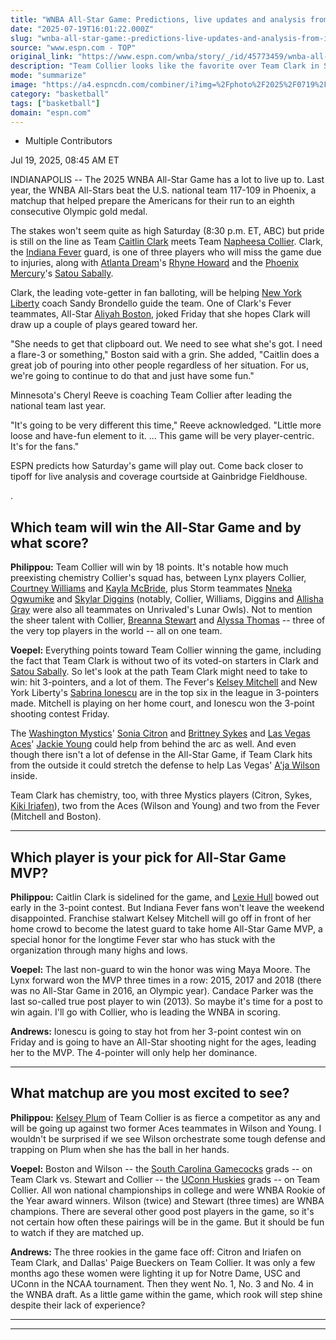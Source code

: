 ```yaml
---
title: "WNBA All-Star Game: Predictions, live updates and analysis from Indianapolis"
date: "2025-07-19T16:01:22.000Z"
slug: "wnba-all-star-game:-predictions-live-updates-and-analysis-from-indianapolis"
source: "www.espn.com - TOP"
original_link: "https://www.espn.com/wnba/story/_/id/45773459/wnba-all-star-game-2025-predictions-live-updates-results-takeaways-analysis"
description: "Team Collier looks like the favorite over Team Clark in Saturday's WNBA All-Star Game. What are the must-see matchups?"
mode: "summarize"
image: "https://a4.espncdn.com/combiner/i?img=%2Fphoto%2F2025%2F0719%2Fr1520866_1296x729_16%2D9.jpg"
category: "basketball"
tags: ["basketball"]
domain: "espn.com"
---
```

<div id="readability-page-1" class="page"><div><div><ul><li><p>Multiple Contributors</p></li></ul><p><span>Jul 19, 2025, 08:45 AM ET</span></p></div><p>INDIANAPOLIS -- The 2025 WNBA All-Star Game has a lot to live up to. Last year, the WNBA All-Stars beat the U.S. national team 117-109 in Phoenix, a matchup that helped prepare the Americans for their run to an eighth consecutive Olympic gold medal.</p><p>The stakes won't seem quite as high Saturday (8:30 p.m. ET, ABC) but pride is still on the line as Team <a data-player-guid="5ec40e1c-3104-322e-b80f-f358ea26aad4" href="https://www.espn.com/wnba/player/_/id/4433403/caitlin-clark">Caitlin Clark</a> meets Team <a data-player-guid="3050c42f-4845-9e46-c003-1b0adb4c5e14" href="https://www.espn.com/wnba/player/_/id/3917450/napheesa-collier">Napheesa Collier</a>. Clark, the <a data-clubhouse-guid="bfef1bdd-c2d1-310d-dd9f-645b90575da9" href="https://www.espn.com/wnba/team/_/name/ind/indiana-fever">Indiana Fever</a> guard, is one of three players who will miss the game due to injuries, along with <a data-clubhouse-guid="bceea196-4263-d338-17a7-9ae40f3aed3f" href="https://www.espn.com/wnba/team/_/name/atl/atlanta-dream">Atlanta Dream</a>'s <a data-player-guid="940914f8-5293-4fb8-0f4c-7c5436f2c5bd" href="https://www.espn.com/wnba/player/_/id/4398674/rhyne-howard">Rhyne Howard</a> and the <a data-clubhouse-guid="514d18a9-00a8-d52b-dda2-37d707f19bd0" href="https://www.espn.com/wnba/team/_/name/phx/phoenix-mercury">Phoenix Mercury</a>'s <a data-player-guid="d4c403bb-a2c8-ed6b-aeaa-c290d8afea9b" href="https://www.espn.com/wnba/player/_/id/4281929/satou-sabally">Satou Sabally</a>.</p><p>Clark, the leading vote-getter in fan balloting, will be helping <a data-clubhouse-guid="ad8ccde6-59b3-fbe6-2faf-a835fa224ca1" href="https://www.espn.com/wnba/team/_/name/ny/new-york-liberty">New York Liberty</a> coach Sandy Brondello guide the team. One of Clark's Fever teammates, All-Star <a data-player-guid="bcc663d0-9e0f-34d5-8298-d1922f84e7d2" href="https://www.espn.com/wnba/player/_/id/4432831/aliyah-boston">Aliyah Boston</a>, joked Friday that she hopes Clark will draw up a couple of plays geared toward her.</p><p>"She needs to get that clipboard out. We need to see what she's got. I need a flare-3 or something," Boston said with a grin. She added, "Caitlin does a great job of pouring into other people regardless of her situation. For us, we're going to continue to do that and just have some fun."</p><p>Minnesota's Cheryl Reeve is coaching Team Collier after leading the national team last year.</p><p>"It's going to be very different this time," Reeve acknowledged. "Little more loose and have-fun element to it. ... This game will be very player-centric. It's for the fans."</p><p>ESPN predicts how Saturday's game will play out. Come back closer to tipoff for live analysis and coverage courtside at Gainbridge Fieldhouse.</p><p>.</p><h2>Which team will win the All-Star Game and by what score?</h2><p><strong>Philippou:</strong> Team Collier will win by 18 points. It's notable how much preexisting chemistry Collier's squad has, between Lynx players Collier, <a data-player-guid="af31f6fd-c336-4832-e8bc-60604765de83" href="https://www.espn.com/wnba/player/_/id/2987891/courtney-williams">Courtney Williams</a> and <a data-player-guid="d1fad434-2410-9267-1759-f76f7d43929f" href="https://www.espn.com/wnba/player/_/id/2529205/kayla-mcbride">Kayla McBride</a>, plus Storm teammates <a data-player-guid="759b52cb-27bf-059a-9407-ea76a87edb14" href="https://www.espn.com/wnba/player/_/id/1068/nneka-ogwumike">Nneka Ogwumike</a> and <a data-player-guid="535bcd09-56fd-8fc0-4442-a28d787609e0" href="https://www.espn.com/wnba/player/_/id/2491205/skylar-diggins">Skylar Diggins</a> (notably, Collier, Williams, Diggins and <a data-player-guid="42ac782c-1f52-80e6-59ee-eebe51e6c1ec" href="https://www.espn.com/wnba/player/_/id/3058901/allisha-gray">Allisha Gray</a> were also all teammates on Unrivaled's Lunar Owls). Not to mention the sheer talent with Collier, <a href="https://www.espn.com/wnba/player/_/id/2998928/breanna-stewart">Breanna Stewart</a> and <a href="https://www.espn.com/wnba/player/_/id/2529140/alyssa-thomas">Alyssa Thomas</a> -- three of the very top players in the world -- all on one team.</p><p><strong>Voepel:</strong> Everything points toward Team Collier winning the game, including the fact that Team Clark is without two of its voted-on starters in Clark and <a href="https://www.espn.com/wnba/player/_/id/4281929/satou-sabally">Satou Sabally</a>. So let's look at the path Team Clark might need to take to win: hit 3-pointers, and a lot of them. The Fever's <a data-player-guid="65441aab-bd32-abef-f1f9-6a95b381c955" href="https://www.espn.com/wnba/player/_/id/3142191/kelsey-mitchell">Kelsey Mitchell</a> and New York Liberty's <a data-player-guid="3b205f4b-7b5d-0115-3a92-f8f35ff473ed" href="https://www.espn.com/wnba/player/_/id/4066533/sabrina-ionescu">Sabrina Ionescu</a> are in the top six in the league in 3-pointers made. Mitchell is playing on her home court, and Ionescu won the 3-point shooting contest Friday.</p><p>The <a data-clubhouse-guid="39c302ad-d5df-e0d0-33e8-1cffebc5bc75" href="https://www.espn.com/wnba/team/_/name/wsh/washington-mystics">Washington Mystics</a>' <a data-player-guid="40260700-49ec-36b3-8b20-339722b76b02" href="https://www.espn.com/wnba/player/_/id/4433524/sonia-citron">Sonia Citron</a> and <a data-player-guid="b8564ef4-7521-235a-57d1-0262eb11d1fb" href="https://www.espn.com/wnba/player/_/id/2988756/brittney-sykes">Brittney Sykes</a> and <a data-clubhouse-guid="c97eb968-6e82-9785-a302-0bb1a1c1d064" href="https://www.espn.com/wnba/team/_/name/lv/las-vegas-aces">Las Vegas Aces</a>' <a data-player-guid="549665e1-73d4-f906-4670-03961ea95464" href="https://www.espn.com/wnba/player/_/id/4065870/jackie-young">Jackie Young</a> could help from behind the arc as well. And even though there isn't a lot of defense in the All-Star Game, if Team Clark hits from the outside it could stretch the defense to help Las Vegas' <a data-player-guid="9d049a87-30bf-a718-0206-b47ef02f57df" href="https://www.espn.com/wnba/player/_/id/3149391/aja-wilson">A'ja Wilson</a> inside.</p><p>Team Clark has chemistry, too, with three Mystics players (Citron, Sykes, <a data-player-guid="8c14caa5-a9c7-3508-aca8-567930a6d9b7" href="https://www.espn.com/wnba/player/_/id/4898384/kiki-iriafen">Kiki Iriafen</a>), two from the Aces (Wilson and Young) and two from the Fever (Mitchell and Boston).</p><hr><h2>Which player is your pick for All-Star Game MVP?</h2><p><strong>Philippou:</strong> Caitlin Clark is sidelined for the game, and <a data-player-guid="a27d443a-9d18-a215-5e1d-d4090cd1358d" href="https://www.espn.com/wnba/player/_/id/4398829/lexie-hull">Lexie Hull</a> bowed out early in the 3-point contest. But Indiana Fever fans won't leave the weekend disappointed. Franchise stalwart Kelsey Mitchell will go off in front of her home crowd to become the latest guard to take home All-Star Game MVP, a special honor for the longtime Fever star who has stuck with the organization through many highs and lows.</p><p><strong>Voepel:</strong> The last non-guard to win the honor was wing Maya Moore. The Lynx forward won the MVP three times in a row: 2015, 2017 and 2018 (there was no All-Star Game in 2016, an Olympic year). Candace Parker was the last so-called true post player to win (2013). So maybe it's time for a post to win again. I'll go with Collier, who is leading the WNBA in scoring.</p><p><strong>Andrews:</strong> Ionescu is going to stay hot from her 3-point contest win on Friday and is going to have an All-Star shooting night for the ages, leading her to the MVP. The 4-pointer will only help her dominance.</p><hr><h2>What matchup are you most excited to see?</h2><p><strong>Philippou:</strong> <a data-player-guid="2e8112d2-f7f5-33dd-0ab1-7a41c4134037" href="https://www.espn.com/wnba/player/_/id/3065570/kelsey-plum">Kelsey Plum</a> of Team Collier is as fierce a competitor as any and will be going up against two former Aces teammates in Wilson and Young. I wouldn't be surprised if we see Wilson orchestrate some tough defense and trapping on Plum when she has the ball in her hands.</p><p><strong>Voepel:</strong> Boston and Wilson -- the <a data-clubhouse-guid="f136e3f6-bfeb-c813-7b33-9e873ff1eda1" href="https://www.espn.com/womens-college-basketball/team/_/id/2579/south-carolina-gamecocks">South Carolina Gamecocks</a> grads -- on Team Clark vs. Stewart and Collier -- the <a data-clubhouse-guid="179cc0cf-4aff-5dd9-80cb-c4bbf21c5442" href="https://www.espn.com/womens-college-basketball/team/_/id/41/uconn-huskies">UConn Huskies</a> grads -- on Team Collier. All won national championships in college and were WNBA Rookie of the Year award winners. Wilson (twice) and Stewart (three times) are WNBA champions. There are several other good post players in the game, so it's not certain how often these pairings will be in the game. But it should be fun to watch if they are matched up.</p><p><strong>Andrews:</strong> The three rookies in the game face off: Citron and Iriafen on Team Clark, and Dallas' Paige Bueckers on Team Collier. It was only a few months ago these women were lighting it up for Notre Dame, USC and UConn in the NCAA tournament. Then they went No. 1, No. 3 and No. 4 in the WNBA draft. As a little game within the game, which rook will step shine despite their lack of experience?</p><hr><hr>
</div></div>